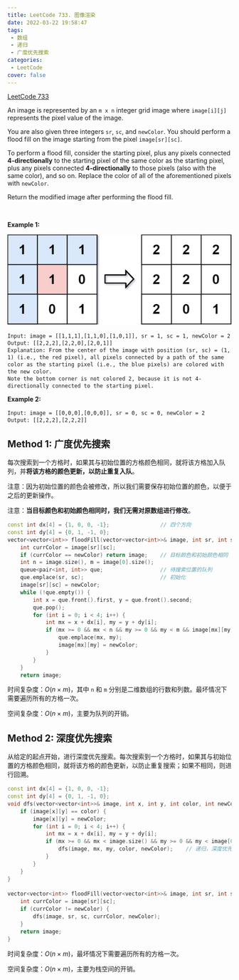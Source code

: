 ```yaml
---
title: LeetCode 733. 图像渲染
date: 2022-03-22 19:58:47
tags: 
 - 数组
 - 递归
 - 广度优先搜索
categories:
 - LeetCode
cover: false
---
```


[LeetCode 733](https://leetcode-cn.com/problems/flood-fill/)

An image is represented by an `m x n` integer grid image where `image[i][j]` represents the pixel value of the image.

You are also given three integers `sr`, `sc`, and `newColor`. You should perform a flood fill on the image starting from the pixel `image[sr][sc]`.

To perform a flood fill, consider the starting pixel, plus any pixels connected **4-directionally** to the starting pixel of the same color as the starting pixel, plus any pixels connected **4-directionally** to those pixels (also with the same color), and so on. Replace the color of all of the aforementioned pixels with `newColor`.

Return the modified image after performing the flood fill.

 

**Example 1:**

![](LeetCode733-图像渲染/1.png)

    Input: image = [[1,1,1],[1,1,0],[1,0,1]], sr = 1, sc = 1, newColor = 2
    Output: [[2,2,2],[2,2,0],[2,0,1]]
    Explanation: From the center of the image with position (sr, sc) = (1, 1) (i.e., the red pixel), all pixels connected by a path of the same color as the starting pixel (i.e., the blue pixels) are colored with the new color.
    Note the bottom corner is not colored 2, because it is not 4-directionally connected to the starting pixel.


**Example 2:**

    Input: image = [[0,0,0],[0,0,0]], sr = 0, sc = 0, newColor = 2
    Output: [[2,2,2],[2,2,2]]



## Method 1: 广度优先搜索

每次搜索到一个方格时，如果其与初始位置的方格颜色相同，就将该方格加入队列，并**将该方格的颜色更新，以防止重复入队**。

注意：因为初始位置的颜色会被修改，所以我们需要保存初始位置的颜色，以便于之后的更新操作。

注意：**当目标颜色和初始颜色相同时，我们无需对原数组进行修改**。

```cpp
const int dx[4] = {1, 0, 0, -1};                // 四个方向
const int dy[4] = {0, 1, -1, 0};
vector<vector<int>> floodFill(vector<vector<int>>& image, int sr, int sc, int newColor) {
    int currColor = image[sr][sc];
    if (currColor == newColor) return image;    // 目标颜色和初始颜色相同
    int n = image.size(), m = image[0].size();
    queue<pair<int, int>> que;                  // 待搜索位置的队列
    que.emplace(sr, sc);                        // 初始化
    image[sr][sc] = newColor;
    while (!que.empty()) {
        int x = que.front().first, y = que.front().second;
        que.pop();
        for (int i = 0; i < 4; i++) {
            int mx = x + dx[i], my = y + dy[i];
            if (mx >= 0 && mx < n && my >= 0 && my < m && image[mx][my] == currColor) {
                que.emplace(mx, my);
                image[mx][my] = newColor;
            }
        }
    }
    return image;
```

时间复杂度：$O(n \times m)$，其中 `n` 和 `m` 分别是二维数组的行数和列数。最坏情况下需要遍历所有的方格一次。

空间复杂度：$O(n \times m)$，主要为队列的开销。


## Method 2: 深度优先搜索
从给定的起点开始，进行深度优先搜索。每次搜索到一个方格时，如果其与初始位置的方格颜色相同，就将该方格的颜色更新，以防止重复搜索；如果不相同，则进行回溯。

```cpp
const int dx[4] = {1, 0, 0, -1};
const int dy[4] = {0, 1, -1, 0};
void dfs(vector<vector<int>>& image, int x, int y, int color, int newColor) {
    if (image[x][y] == color) {
        image[x][y] = newColor;
        for (int i = 0; i < 4; i++) {
            int mx = x + dx[i], my = y + dy[i];
            if (mx >= 0 && mx < image.size() && my >= 0 && my < image[0].size()) {
                dfs(image, mx, my, color, newColor);    // 递归，深度优先搜索
            }
        }
    }
}

vector<vector<int>> floodFill(vector<vector<int>>& image, int sr, int sc, int newColor) {
    int currColor = image[sr][sc];
    if (currColor != newColor) {
        dfs(image, sr, sc, currColor, newColor);
    }
    return image;
}
```

时间复杂度：$O(n \times m)$，最坏情况下需要遍历所有的方格一次。

空间复杂度：$O(n \times m)$，主要为栈空间的开销。